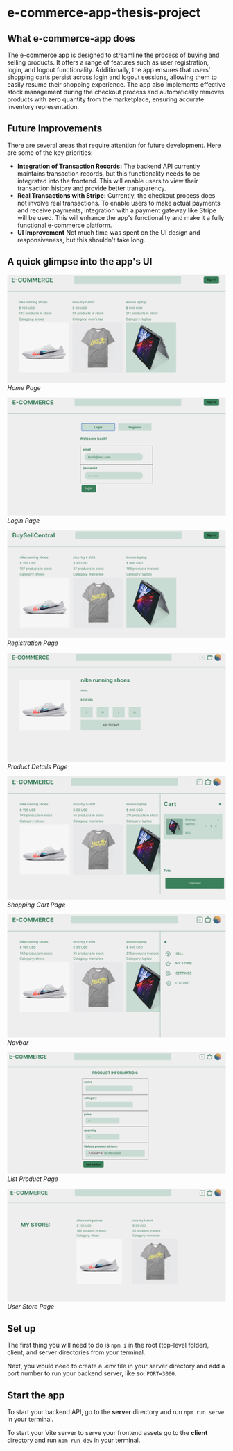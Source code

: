 # e-commerce-app-thesis-project

## What e-commerce-app does

The e-commerce app is designed to streamline the process of buying and selling products. It offers a range of features such as user registration, login, and logout functionality. Additionally, the app ensures that users' shopping carts persist across login and logout sessions, allowing them to easily resume their shopping experience. The app also implements effective stock management during the checkout process and automatically removes products with zero quantity from the marketplace, ensuring accurate inventory representation.

## Future Improvements

There are several areas that require attention for future development. Here are some of the key priorities:

- **Integration of Transaction Records:** The backend API currently maintains transaction records, but this functionality needs to be integrated into the frontend. This will enable users to view their transaction history and provide better transparency.
- **Real Transactions with Stripe:** Currently, the checkout process does not involve real transactions. To enable users to make actual payments and receive payments, integration with a payment gateway like Stripe will be used. This will enhance the app's functionality and make it a fully functional e-commerce platform.
- **UI Improvement** Not much time was spent on the UI design and responsiveness, but this shouldn't take long.

## A quick glimpse into the app's UI

![Home Page](/app%20screenshots/Screenshot%202023-06-18%20at%206.46.13%20PM.png)
*Home Page*

![Login Page](/app%20screenshots/Screenshot%202023-06-18%20at%206.46.53%20PM.png)
*Login Page*

![Registration Page](/app%20screenshots/Screenshot%202023-06-24%20at%205.39.46%20PM.png)
*Registration Page*

![Product Details Page](<app screenshots/Screenshot 2023-06-18 at 7.42.22 PM.png>)
*Product Details Page*

![Shopping Cart](/app%20screenshots/Screenshot%202023-06-18%20at%206.47.10%20PM.png)
*Shopping Cart Page*

![Navbar](/app%20screenshots/Screenshot%202023-06-18%20at%206.47.37%20PM.png)
*Navbar*

![List Product Page](/app%20screenshots/Screenshot%202023-06-18%20at%206.47.56%20PM.png)
*List Product Page*

![User Store](/app%20screenshots/Screenshot%202023-06-18%20at%206.48.08%20PM.png)
*User Store Page*

## Set up

The first thing you will need to do is `npm i` in the root (top-level folder), client, and server directories from your terminal.

Next, you would need to create a .env file in your server directory and add a port number to run your backend server, like so: `PORT=3000`.

## Start the app

To start your backend API, go to the **server** directory and run `npm run serve` in your terminal.

To start your Vite server to serve your frontend assets go to the **client** directory and run `npm run dev` in your terminal.
